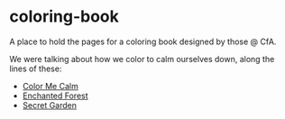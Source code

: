 # coloring-book
A place to hold the pages for a coloring book designed by those @ CfA. 

We were talking about how we color to calm ourselves down, along the lines of these: 

+ [Color Me Calm](http://www.amazon.com/gp/product/1937994775?psc=1&redirect=true&ref_=ox_sc_sfl_title_1&smid=ATVPDKIKX0DER)
+ [Enchanted Forest](http://www.amazon.com/Enchanted-Forest-Inky-Quest-Coloring/dp/1780674880/ref=pd_sim_14_4?ie=UTF8&refRID=0Z2APBRDM8EACGYBAC6W)
+ [Secret Garden](http://www.amazon.com/Secret-Garden-Inky-Treasure-Coloring/dp/1780671067/ref=pd_bxgy_14_img_y)
